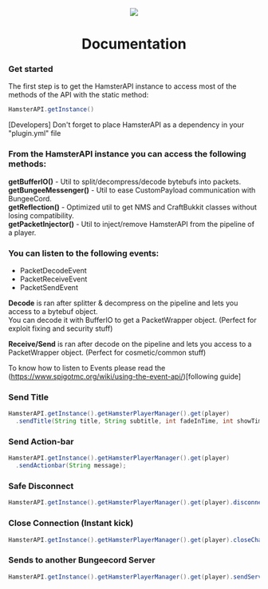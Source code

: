 <p align="center">
<img src="https://i.imgur.com/BmaifaE.png">
</p>

<h1 align="center">Documentation</h1>

### Get started
The first step is to get the HamsterAPI instance to access most of the methods of the API with the static method:
```java
HamsterAPI.getInstance()
```

[Developers] Don't forget to place HamsterAPI as a dependency in your "plugin.yml" file

### From the HamsterAPI instance you can access the following methods:
**getBufferIO()** - Util to split/decompress/decode bytebufs into packets.  
**getBungeeMessenger()** - Util to ease CustomPayload communication with BungeeCord.  
**getReflection()** - Optimized util to get NMS and CraftBukkit classes without losing compatibility.  
**getPacketInjector()** - Util to inject/remove HamsterAPI from the pipeline of a player.  

### You can listen to the following events:
- PacketDecodeEvent
- PacketReceiveEvent
- PacketSendEvent
  
**Decode** is ran after splitter & decompress on the pipeline and lets you access to a bytebuf object.  
You can decode it with BufferIO to get a PacketWrapper object. (Perfect for exploit fixing and security stuff)  

**Receive/Send** is ran after decode on the pipeline and lets you access to a PacketWrapper object. (Perfect for cosmetic/common stuff)  
  
To know how to listen to Events please read the (https://www.spigotmc.org/wiki/using-the-event-api/)[following guide]

### Send Title
```java
HamsterAPI.getInstance().getHamsterPlayerManager().get(player)
  .sendTitle(String title, String subtitle, int fadeInTime, int showTime, int fadeOutTime);
```

### Send Action-bar
```java
HamsterAPI.getInstance().getHamsterPlayerManager().get(player)
  .sendActionbar(String message);
```

### Safe Disconnect
```java
HamsterAPI.getInstance().getHamsterPlayerManager().get(player).disconnect(String reason);
```

### Close Connection (Instant kick)
```java
HamsterAPI.getInstance().getHamsterPlayerManager().get(player).closeChannel();
```

### Sends to another Bungeecord Server
```java
HamsterAPI.getInstance().getHamsterPlayerManager().get(player).sendServer(String serverName);
```
